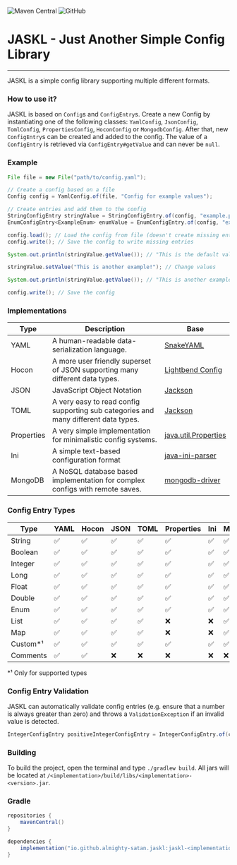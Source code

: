 ![Maven Central](https://img.shields.io/maven-central/v/io.github.almighty-satan.jaskl/jaskl-yaml?style=flat-square)
![GitHub](https://img.shields.io/github/license/Almighty-Satan/JASKL?style=flat-square)

# JASKL - Just Another Simple Config Library
___

JASKL is a simple config library supporting multiple different formats.

### How to use it?
JASKL is based on `Config`s and `ConfigEntry`s. 
Create a new Config by instantiating one of the following classes: 
`YamlConfig`, `JsonConfig`, `TomlConfig`, `PropertiesConfig`,  `HoconConfig` or `MongodbConfig`. 
After that, new `ConfigEntry`s can be created and added to the config. The value of a `ConfigEntry` is retrieved via
`ConfigEntry#getValue` and can never be `null`.

### Example
```java
File file = new File("path/to/config.yaml");

// Create a config based on a file
Config config = YamlConfig.of(file, "Config for example values");

// Create entries and add them to the config
StringConfigEntry stringValue = StringConfigEntry.of(config, "example.path.string", "An example String!", "This is the default value!");
EnumConfigEntry<ExampleEnum> enumValue = EnumConfigEntry.of(config, "example.path.enum", "An example String!", ExampleEnum.EXAMPLE);

config.load(); // Load the config from file (doesn't create missing entries)
config.write(); // Save the config to write missing entries

System.out.println(stringValue.getValue()); // "This is the default value!"

stringValue.setValue("This is another example!"); // Change values

System.out.println(stringValue.getValue()); // "This is another example!"

config.write(); // Save the config
```

### Implementations
| Type       | Description                                                                         | Base                                                                                        |
|------------|-------------------------------------------------------------------------------------|---------------------------------------------------------------------------------------------|
| YAML       | A human-readable data-serialization language.                                       | [SnakeYAML](https://bitbucket.org/snakeyaml/snakeyaml)                                      |
| Hocon      | A more user friendly superset of JSON supporting many different data types.         | [Lightbend Config](https://github.com/lightbend/config)                                     |
| JSON       | JavaScript Object Notation                                                          | [Jackson](https://github.com/FasterXML/jackson)                                             |
| TOML       | A very easy to read config supporting sub categories and many different data types. | [Jackson](https://github.com/FasterXML/jackson)                                             |
| Properties | A very simple implementation for minimalistic config systems.                       | [java.util.Properties](https://docs.oracle.com/javase/8/docs/api/java/util/Properties.html) |
| Ini        | A simple text-based configuration format                                            | [java-ini-parser](https://github.com/vincentrussell/java-ini-parser)                        |
| MongoDB    | A NoSQL database based implementation for complex configs with remote saves.        | [mongodb-driver](https://mvnrepository.com/artifact/org.mongodb/mongodb-driver-sync)        |

### Config Entry Types
| Type     | YAML | Hocon | JSON | TOML | Properties | Ini | MongoDB |
|----------|------|-------|------|------|------------|-----|---------|
| String   | ✅    | ✅     | ✅    | ✅    | ✅          | ✅   | ✅       |
| Boolean  | ✅    | ✅     | ✅    | ✅    | ✅          | ✅   | ✅       |
| Integer  | ✅    | ✅     | ✅    | ✅    | ✅          | ✅   | ✅       |
| Long     | ✅    | ✅     | ✅    | ✅    | ✅          | ✅   | ✅       |
| Float    | ✅    | ✅     | ✅    | ✅    | ✅          | ✅   | ✅       |
| Double   | ✅    | ✅     | ✅    | ✅    | ✅          | ✅   | ✅       |
| Enum     | ✅    | ✅     | ✅    | ✅    | ✅          | ✅   | ✅       |
| List     | ✅    | ✅     | ✅    | ✅    | ❌          | ❌   | ✅       |
| Map      | ✅    | ✅     | ✅    | ✅    | ❌          | ❌   | ✅       |
| Custom*¹ | ✅    | ✅     | ✅    | ✅    | ✅          | ✅   | ✅       |
| Comments | ✅    | ✅     | ❌    | ❌    | ❌          | ❌   | ❌       |

*¹ Only for supported types  

### Config Entry Validation
JASKL can automatically validate config entries (e.g. ensure that a number is always greater than zero) and throws a
`ValidationException` if an invalid value is detected.
```java
IntegerConfigEntry positiveIntegerConfigEntry = IntegerConfigEntry.of(config, "example.integer", "Example Integer", 1, Validator.INTEGER_POSITIVE);
```

### Building
To build the project, open the terminal and type `./gradlew build`. All jars will be located at `/<implementation>/build/libs/<implementation>-<version>.jar`.

### Gradle
```gradle
repositories {
    mavenCentral()
}

dependencies {
    implementation("io.github.almighty-satan.jaskl:jaskl-<implementation>:<version>")
}
```
